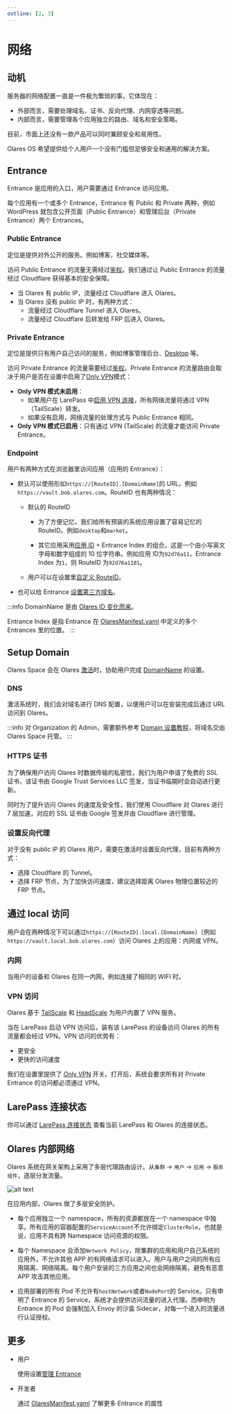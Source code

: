 ```yaml
---
outline: [2, 3]
---
```


# 网络

## 动机

服务器的网络配置一直是一件极为繁琐的事，它体现在：

- 外部而言，需要处理域名、证书、反向代理、内网穿透等问题。
- 内部而言，需要管理各个应用独立的路由、域名和安全策略。

目前，市面上还没有一款产品可以同时兼顾安全和易用性。

Olares OS 希望提供给个人用户一个没有门槛但足够安全和通用的解决方案。

## Entrance

Entrance 是应用的入口，用户需要通过 Entrance 访问应用。

每个应用有一个或多个 Entrance，Entrance 有 Public 和 Private 两种，例如 WordPress 就包含公开页面（Public Entrance）和管理后台（Private Entrance）两个 Entrances。

### Public Entrance

定位是提供对外公开的服务。例如博客，社交媒体等。

访问 Public Entrance 的流量无需经过[鉴权](./account.md#多因素验证)。我们通过让 Public Entrance 的流量经过 Cloudflare 获得基本的安全保障。

- 当 Olares 有 public IP，流量经过 Cloudflare 进入 Olares。
- 当 Olares 没有 public IP 时，有两种方式：
  - 流量经过 Cloudflare Tunnel 进入 Olares。
  - 流量经过 Cloudflare 后转发给 FRP 后进入 Olares。

### Private Entrance

定位是提供只有用户自己访问的服务，例如博客管理后台、[Desktop](../../how-to/olares/desktop.md) 等。

访问 Private Entrance 的流量需要经过[鉴权](./account.md#多因素验证)。Private Entrance 的流量路由会取决于用户是否在设置中启用了[Only VPN](../../how-to/olares/settings/home.md#forcing-vpn-access-to-private-entrance-only-vpn-mode)模式：

- **Only VPN 模式未启用**：
  - 如果用户在 LarePass 中[启用 VPN 连接](../../how-to/larepass/manage-olares.md#vpn-connection)，所有网络流量将通过 VPN（TailScale）转发。
  - 如果没有启用，网络流量的处理方式与 Public Entrance 相同。
- **Only VPN 模式已启用**：只有通过 VPN (TailScale) 的流量才能访问 Private Entrance。

### Endpoint

用户有两种方式在浏览器里访问应用（应用的 Entrance）：

- 默认可以使用形如`https://[RouteID].[DomainName]`的 URL，例如`https://vault.bob.olares.com`。RouteID 也有两种情况：

  - 默认的 RouteID

    - 为了方便记忆，我们给所有预装的系统应用设置了容易记忆的 RouteID。例如`desktop`和`market`。

    - 其它应用采用[应用 ID](./application.md#应用-id) + Entrance Index 的组合。这是一个由小写英文字母和数字组成的 10 位字符串。例如应用 ID为`92d76a11`，Entrance Index 为`1`，则 RouteID 为`92d76a1101`。

  - 用户可以在设置里[自定义 RouteID](../../how-to/olares/settings/application.md#setup-custom-route-id)。

- 也可以给 Entrance [设置第三方域名](../../how-to/olares/settings/application.md#setup-custom-domain)。

:::info
DomainName 是由 [Olares ID 变化而来](../../../developer/contribute/snowinning/olares-id.md#domainname)。

Entrance Index 是指 Entrance 在 [OlaresManifest.yaml](../../developer/develop/package/manifest.md) 中定义的多个 Entrances 里的位置。
:::

## Setup Domain

Olares Space 会在 Olares [激活](../../how-to/olares/setup/wizard.md)时，协助用户完成 [DomainName](../../developer/contribute/snowinning/olares-id.md#domainname) 的设置。

### DNS

激活系统时，我们会对域名进行 DNS 配置，以便用户可以在安装完成后通过 URL 访问到 Olares。

:::info
对 Organization 的 Admin，需要额外参考 [Domain 设置教程](../../how-to/space/domain/index.md)，将域名交由 Olares Space 托管。
:::

### HTTPS 证书

为了确保用户访问 Olares 时数据传输的私密性，我们为用户申请了免费的 SSL 证书，该证书由 Google Trust Services LLC 签发，当证书临期时会自动进行更新。

同时为了提升访问 Olares 的速度及安全性，我们使用 Cloudflare 对 Olares 进行 7 层加速，对应的 SSL 证书由 Google 签发并由 Cloudflare 进行管理。

### 设置反向代理

对于没有 public IP 的 Olares 用户，需要在激活时设置反向代理，目前有两种方式：

- 选择 Cloudflare 的 Tunnel。
- 选择 FRP 节点，为了加快访问速度，建议选择距离 Olares 物理位置较近的 FRP 节点。

## 通过 local 访问

用户会在两种情况下可以通过`https://[RouteID].local.[DomainName]`（例如`https://vault.local.bob.olares.com`）访问 Olares 上的应用：内网或 VPN。

### 内网

当用户的设备和 Olares 在同一内网，例如连接了相同的 WIFI 时。

### VPN 访问

Olares 基于 [TailScale](https://tailscale.com/) 和 [HeadScale](https://headscale.net/) 为用户内置了 VPN 服务。

当在 LarePass 启动 VPN 访问后，装有该 LarePass 的设备访问 Olares 的所有流量都会经过 VPN。VPN 访问的优势有：

- 更安全
- 更快的访问速度

我们在设置里提供了 [Only VPN](../../how-to/olares/settings/home.md#forcing-vpn-access-to-private-entrance-only-vpn-mode) 开关。打开后，系统会要求所有对 Private Entrance 的访问都必须通过 VPN。

## LarePass 连接状态

你可以通过 [LarePass 连接状态](../../how-to/larepass/manage-olares.md#connection-status) 查看当前 LarePass 和 Olares 的连接状态。

## Olares 内部网络

Olares 系统在网关架构上采用了多层代理路由设计。从`集群` -> `用户` -> `应用` -> `服务组件`，逐层分发流量。

![alt text](/images/overview/olares/image4.jpeg)

在应用内部，Olares 做了多层安全防护。

- 每个应用独立一个 namespace，所有的资源都放在一个 namespace 中独享。所有应用的容器配置的`ServiceAccount`不允许绑定`ClusterRole`，也就是说，应用不具有跨 Namespace 访问资源的权限。

- 每个 Namespace 会添加`Network Policy`，除集群的应用和用户自己系统的应用外，不允许其他 APP 的有网络请求可以进入。用户与用户之间的所有应用隔离、网络隔离。每个用户安装的三方应用之间也会网络隔离，避免有恶意 APP 攻击其他应用。

- 应用部署的所有 Pod 不允许有`hostNetwork`或者`NodePort`的 Service。只有申明了 Entrance 的 Service，系统才会提供访问流量的进入代理。而申明为 Entrance 的 Pod 会强制加入 Envoy 的沙盒 Sidecar，对每一个进入的流量进行认证授权。

## 更多

- 用户

  使用设置[管理 Entrance](../../how-to/olares/settings/index.md)

- 开发者

  通过 [OlaresManifest.yaml](../../developer/develop/package/manifest.md#entrances) 了解更多 Entrance 的属性
